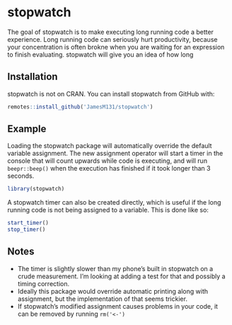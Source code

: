 
<!-- README.md is generated from README.Rmd. Please edit that file -->

# stopwatch

<!-- badges: start -->

<!-- badges: end -->

The goal of stopwatch is to make executing long running code a better
experience. Long running code can seriously hurt productivity, because
your concentration is often brokne when you are waiting for an
expression to finish evaluating. stopwatch will give you an idea of how
long

## Installation

stopwatch is not on CRAN. You can install stopwatch from GitHub with:

``` r
remotes::install_github('JamesM131/stopwatch')
```

## Example

Loading the stopwatch package will automatically override the default
variable assignment. The new assignment operator will start a timer in
the console that will count upwards while code is executing, and will
run `beepr::beep()` when the execution has finished if it took longer
than 3 seconds.

``` r
library(stopwatch)
```

A stopwatch timer can also be created directly, which is useful if the
long running code is not being assigned to a variable. This is done like
so:

``` r
start_timer()
stop_timer()
```

## Notes

  - The timer is slightly slower than my phone’s built in stopwatch on a
    crude measurement. I’m looking at adding a test for that and
    possibly a timing correction.
  - Ideally this package would override automatic printing along with
    assignment, but the implementation of that seems trickier.
  - If stopwatch’s modified assignment causes problems in your code, it
    can be removed by running `rm('<-')`
